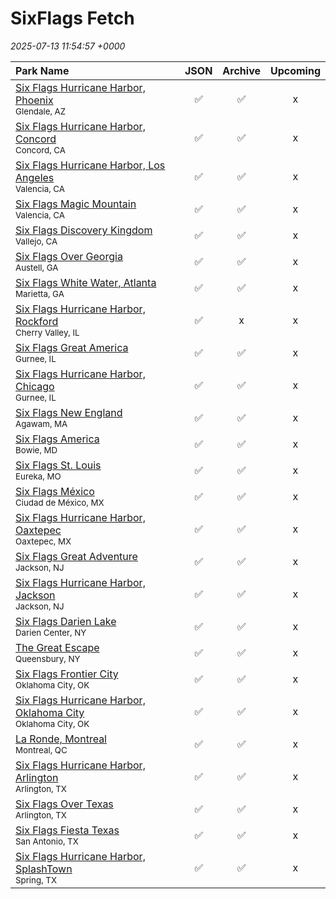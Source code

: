 # SixFlags Fetch

*2025-07-13 11:54:57 +0000*

| Park Name | JSON | Archive | Upcoming |
| :-------- | :--: | :-----: | :------: |
| [Six Flags Hurricane Harbor, Phoenix](https://parkcalendar.com/#46)<br><sup>Glendale, AZ</sup> | ✅ | ✅ | x |
| [Six Flags Hurricane Harbor, Concord](https://parkcalendar.com/#42)<br><sup>Concord, CA</sup> | ✅ | ✅ | x |
| [Six Flags Hurricane Harbor, Los Angeles](https://parkcalendar.com/#11)<br><sup>Valencia, CA</sup> | ✅ | ✅ | x |
| [Six Flags Magic Mountain](https://parkcalendar.com/#6)<br><sup>Valencia, CA</sup> | ✅ | ✅ | x |
| [Six Flags Discovery Kingdom](https://parkcalendar.com/#17)<br><sup>Vallejo, CA</sup> | ✅ | ✅ | x |
| [Six Flags Over Georgia](https://parkcalendar.com/#2)<br><sup>Austell, GA</sup> | ✅ | ✅ | x |
| [Six Flags White Water, Atlanta](https://parkcalendar.com/#25)<br><sup>Marietta, GA</sup> | ✅ | ✅ | x |
| [Six Flags Hurricane Harbor, Rockford](https://parkcalendar.com/#48)<br><sup>Cherry Valley, IL</sup> | ✅ | x | x |
| [Six Flags Great America](https://parkcalendar.com/#7)<br><sup>Gurnee, IL</sup> | ✅ | ✅ | x |
| [Six Flags Hurricane Harbor, Chicago](https://parkcalendar.com/#13)<br><sup>Gurnee, IL</sup> | ✅ | ✅ | x |
| [Six Flags New England](https://parkcalendar.com/#20)<br><sup>Agawam, MA</sup> | ✅ | ✅ | x |
| [Six Flags America](https://parkcalendar.com/#14)<br><sup>Bowie, MD</sup> | ✅ | ✅ | x |
| [Six Flags St. Louis](https://parkcalendar.com/#3)<br><sup>Eureka, MO</sup> | ✅ | ✅ | x |
| [Six Flags México](https://parkcalendar.com/#28)<br><sup>Ciudad de México, MX</sup> | ✅ | ✅ | x |
| [Six Flags Hurricane Harbor, Oaxtepec](https://parkcalendar.com/#32)<br><sup>Oaxtepec, MX</sup> | ✅ | ✅ | x |
| [Six Flags Great Adventure](https://parkcalendar.com/#5)<br><sup>Jackson, NJ</sup> | ✅ | ✅ | x |
| [Six Flags Hurricane Harbor, Jackson](https://parkcalendar.com/#23)<br><sup>Jackson, NJ</sup> | ✅ | ✅ | x |
| [Six Flags Darien Lake](https://parkcalendar.com/#45)<br><sup>Darien Center, NY</sup> | ✅ | ✅ | x |
| [The Great Escape](https://parkcalendar.com/#24)<br><sup>Queensbury, NY</sup> | ✅ | ✅ | x |
| [Six Flags Frontier City](https://parkcalendar.com/#43)<br><sup>Oklahoma City, OK</sup> | ✅ | ✅ | x |
| [Six Flags Hurricane Harbor, Oklahoma City](https://parkcalendar.com/#44)<br><sup>Oklahoma City, OK</sup> | ✅ | ✅ | x |
| [La Ronde, Montreal](https://parkcalendar.com/#29)<br><sup>Montreal, QC</sup> | ✅ | ✅ | x |
| [Six Flags Hurricane Harbor, Arlington](https://parkcalendar.com/#10)<br><sup>Arlington, TX</sup> | ✅ | ✅ | x |
| [Six Flags Over Texas](https://parkcalendar.com/#1)<br><sup>Arlington, TX</sup> | ✅ | ✅ | x |
| [Six Flags Fiesta Texas](https://parkcalendar.com/#8)<br><sup>San Antonio, TX</sup> | ✅ | ✅ | x |
| [Six Flags Hurricane Harbor, SplashTown](https://parkcalendar.com/#47)<br><sup>Spring, TX</sup> | ✅ | ✅ | x |
